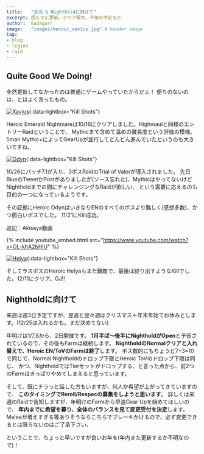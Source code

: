 ```yaml
---
title:   "近況 & Nightholdに向けて"
excerpt: 超久々に更新。クリア報告、今後の予定など
author:  Gadagarr
image:   "images/heroic_xavius.jpg" # header image
tag:
- blog
- legion
- raid
---
```


## Quite Good We Doing!

全然更新してなかったのは普通にゲームやっていたからだよ！ 便りのないのは、とはよく言ったもの。

[![Xavius](/images/heroic_xavius.jpg)](/images/heroic_xavius.jpg){:data-lightbox="Kill Shots"}

Heroic Emerald Nightmareは10/16にクリアしました。Highmaulと同様のエントリーRaidということで、
Mythicまで含めて温めの難易度という評価の模様。
5man Mythic+によってGearUpが並行してどんどん進んでいたというのも大きいですね。

[![Odyn](/images/heroic_odyn.jpg)](/images/heroic_odyn.jpg){:data-lightbox="Kill Shots"}

10/26にパッチ7.1が入り、3ボスRaidのTrial of Valorが導入されました。
先日BlueのTweetかPostがありましたが(ソース忘れた)、MythicはやってないけどNightholdまでの間にチャレンジングなRaidが欲しい、
という需要に応えるのも目的の一つになっているようです。

その証拠にHeroic OdynはいきなりENのすべてのボスより難しく(感想多数)、かつ面白いボスでした。
11/21にKill成功。

追記：Akisaya動画

{% include youtube_embed.html src="https://www.youtube.com/watch?v=OL-khA2bHIU" %}

[![Helya](/images/heroic_helya.jpg)](/images/heroic_helya.jpg){:data-lightbox="Kill Shots"}

そしてラスボスのHeroic Helyaもまた難敵で、最後は絞り出すようなKillでした。12/11にクリア。GJ!!

## Nightholdに向けて

来週は週3日予定ですが、翌週と翌々週はクリスマス＋年末年始でお休みとします。(12/25は入れるかも。まだ決めてない)

年明けは1/7,8から、2日開催です。 **1月半ば～後半にNightholdがOpen**と予告されているので、その後もFarmは継続します。
**NightholdのNormalクリアと入れ替えで、Heroic EN/ToVのFarmは終了**します。
ボス数的にもちょうど7+3=10で同じで、Normal Nightholdのドロップ下限とHeroic ToVのドロップ下限は同じ、
かつ、NightholdではTierセットがドロップする、と言った点から、前2つのFarmはきっぱりやめてしまえると思っています。

そして、既にチラっと話した方もいますが、何人か希望が上がってきていますので、
**このタイミングでReroll/Respecの募集をしようと思います**。
詳しくは来週のRaidで告知しますが、年明けのFarmから早速Gear Upを始めてほしいので、
**年内までに希望を募り、全体のバランスを見て変更受付を決定**します。
Meleeが増えすぎる等ありそうならこちらでブレーキかけるので、必ず変更できるとは限らないのはご了承下さい。

ということで、ちょっと早いですが良いお年を(年内また更新するか不明なので)！
